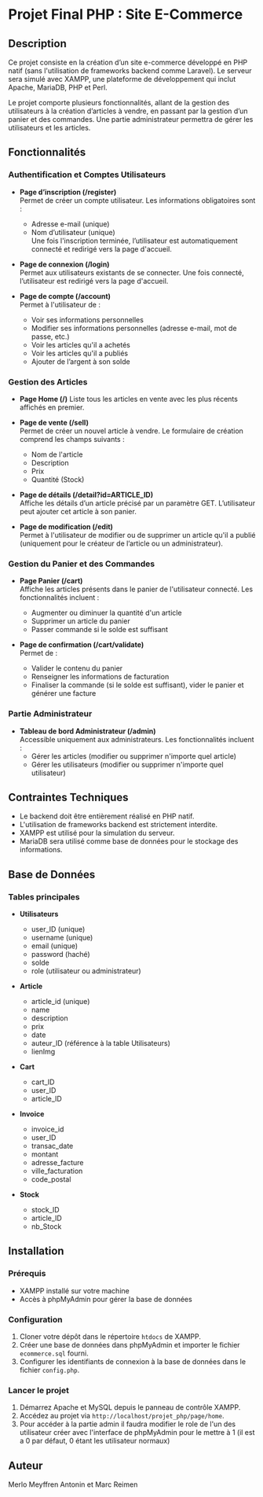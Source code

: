 # Projet Final PHP : Site E-Commerce

## Description

Ce projet consiste en la création d’un site e-commerce développé en PHP natif (sans l'utilisation de frameworks backend comme Laravel). Le serveur sera simulé avec XAMPP, une plateforme de développement qui inclut Apache, MariaDB, PHP et Perl.

Le projet comporte plusieurs fonctionnalités, allant de la gestion des utilisateurs à la création d’articles à vendre, en passant par la gestion d’un panier et des commandes. Une partie administrateur permettra de gérer les utilisateurs et les articles.

## Fonctionnalités

### Authentification et Comptes Utilisateurs

- **Page d’inscription (/register)**  
  Permet de créer un compte utilisateur. Les informations obligatoires sont :  
  - Adresse e-mail (unique)  
  - Nom d’utilisateur (unique)  
  Une fois l'inscription terminée, l’utilisateur est automatiquement connecté et redirigé vers la page d'accueil.

- **Page de connexion (/login)**  
  Permet aux utilisateurs existants de se connecter. Une fois connecté, l’utilisateur est redirigé vers la page d'accueil.

- **Page de compte (/account)**  
  Permet à l'utilisateur de :  
  - Voir ses informations personnelles  
  - Modifier ses informations personnelles (adresse e-mail, mot de passe, etc.)  
  - Voir les articles qu'il a achetés  
  - Voir les articles qu'il a publiés  
  - Ajouter de l’argent à son solde  

### Gestion des Articles

- **Page Home (/)**
  Liste tous les articles en vente avec les plus récents affichés en premier.

- **Page de vente (/sell)**  
  Permet de créer un nouvel article à vendre. Le formulaire de création comprend les champs suivants :  
  - Nom de l'article  
  - Description  
  - Prix  
  - Quantité (Stock)

- **Page de détails (/detail?id=ARTICLE_ID)**  
  Affiche les détails d’un article précisé par un paramètre GET. L’utilisateur peut ajouter cet article à son panier.

- **Page de modification (/edit)**  
  Permet à l'utilisateur de modifier ou de supprimer un article qu'il a publié (uniquement pour le créateur de l’article ou un administrateur).

### Gestion du Panier et des Commandes

- **Page Panier (/cart)**  
  Affiche les articles présents dans le panier de l'utilisateur connecté. Les fonctionnalités incluent :  
  - Augmenter ou diminuer la quantité d'un article  
  - Supprimer un article du panier  
  - Passer commande si le solde est suffisant

- **Page de confirmation (/cart/validate)**  
  Permet de :  
  - Valider le contenu du panier  
  - Renseigner les informations de facturation  
  - Finaliser la commande (si le solde est suffisant), vider le panier et générer une facture

### Partie Administrateur

- **Tableau de bord Administrateur (/admin)**  
  Accessible uniquement aux administrateurs. Les fonctionnalités incluent :  
  - Gérer les articles (modifier ou supprimer n'importe quel article)  
  - Gérer les utilisateurs (modifier ou supprimer n'importe quel utilisateur)

## Contraintes Techniques

- Le backend doit être entièrement réalisé en PHP natif.
- L'utilisation de frameworks backend est strictement interdite.
- XAMPP est utilisé pour la simulation du serveur.
- MariaDB sera utilisé comme base de données pour le stockage des informations.

## Base de Données

### Tables principales

- **Utilisateurs**  
  - user_ID  (unique)
  - username (unique)  
  - email (unique)  
  - password (haché)  
  - solde  
  - role (utilisateur ou administrateur)

- **Article**  
  - article_id (unique)
  - name
  - description  
  - prix  
  - date 
  - auteur_ID (référence à la table Utilisateurs)
  - lienImg

- **Cart**  
  - cart_ID  
  - user_ID  
  - article_ID  
  

- **Invoice**  
  - invoice_id  
  - user_ID  
  - transac_date 
  - montant
  - adresse_facture
  - ville_facturation
  - code_postal

- **Stock**  
  - stock_ID  
  - article_ID 
  - nb_Stock

## Installation

### Prérequis

- XAMPP installé sur votre machine
- Accès à phpMyAdmin pour gérer la base de données

### Configuration

1. Cloner votre dépôt dans le répertoire `htdocs` de XAMPP.
2. Créer une base de données dans phpMyAdmin et importer le fichier `ecommerce.sql` fourni.
3. Configurer les identifiants de connexion à la base de données dans le fichier `config.php`.

### Lancer le projet

1. Démarrez Apache et MySQL depuis le panneau de contrôle XAMPP.
2. Accédez au projet via `http://localhost/projet_php/page/home`.
3. Pour accéder à la partie admin il faudra modifier le role de l'un des utilisateur créer avec l'interface de phpMyAdmin pour le mettre à 1 (il est a 0 par défaut, 0 étant les utilisateur normaux)

## Auteur

Merlo Meyffren Antonin et Marc Reimen